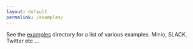```yaml
---
layout: default
permalink: /examples/
---
```


See the [examples](https://github.com/kubeless/kubeless/tree/master/examples) directory for a list of various examples. Minio, SLACK, Twitter etc ...

